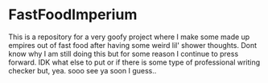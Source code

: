 # FastFoodImperium
This is a repository for a very goofy project where I make some made up empires out of fast food after having some weird lil' shower thoughts. Dont know why I am still doing this but for some reason I continue to press forward. IDK what else to put or if there is some type of professional writing checker but, yea. sooo see ya soon I guess..
